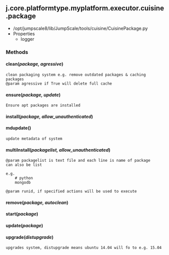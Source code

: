 <!-- toc -->
## j.core.platformtype.myplatform.executor.cuisine.package

- /opt/jumpscale8/lib/JumpScale/tools/cuisine/CuisinePackage.py
- Properties
    - logger

### Methods

#### clean(*package, agressive*) 

```
clean packaging system e.g. remove outdated packages & caching packages
@param agressive if True will delete full cache

```

#### ensure(*package, update*) 

```
Ensure apt packages are installed

```

#### install(*package, allow_unauthenticated*) 

#### mdupdate() 

```
update metadata of system

```

#### multiInstall(*packagelist, allow_unauthenticated*) 

```
@param packagelist is text file and each line is name of package
can also be list

e.g.
    # python
    mongodb

@param runid, if specified actions will be used to execute

```

#### remove(*package, autoclean*) 

#### start(*package*) 

#### update(*package*) 

#### upgrade(*distupgrade*) 

```
upgrades system, distupgrade means ubuntu 14.04 will fo to e.g. 15.04

```

